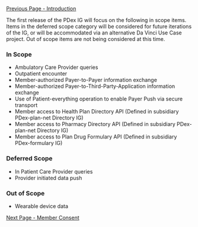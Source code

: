 [Previous Page - Introduction](Introduction.html)


The first release of the PDex IG will focus on the following in scope items. Items in the deferred scope category will be considered for future iterations of the IG, or will be accommodated via an alternative Da Vinci Use Case project. Out of scope items are not being considered at this time.
	
### In Scope
	
- Ambulatory Care Provider queries
- Outpatient encounter
- Member-authorized Payer-to-Payer information exchange
- Member-authorized Payer-to-Third-Party-Application information exchange
- Use of Patient-everything operation to enable Payer Push via secure transport
- Member access to Health Plan Directory API (Defined in subsidiary PDex-plan-net Directory IG)
- Member access to Pharmacy Directory API (Defined in subsidiary PDex-plan-net Directory IG)
- Member access to Plan Drug Formulary API (Defined in subsidiary PDex-formulary IG)
	
### Deferred Scope
	
- In Patient Care Provider queries
- Provider initiated data push
	
### Out of Scope
	
- Wearable device data



[Next Page - Member Consent](MemberConsent.html)